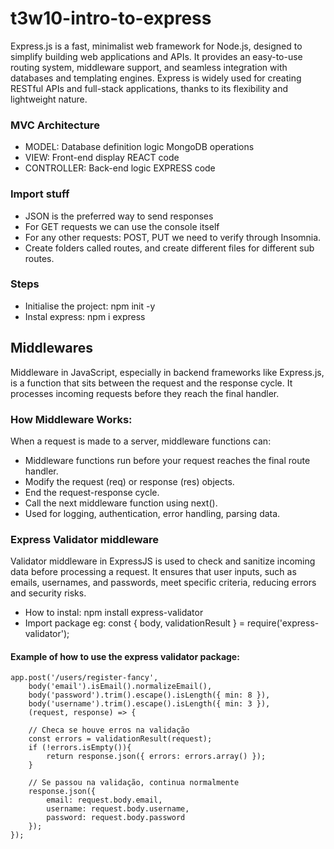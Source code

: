 # t3w10-intro-to-express

Express.js is a fast, minimalist web framework for Node.js, designed to simplify building web applications and APIs. It provides an easy-to-use routing system, middleware support, and seamless integration with databases and templating engines. Express is widely used for creating RESTful APIs and full-stack applications, thanks to its flexibility and lightweight nature. 


### MVC Architecture
- MODEL: Database definition logic MongoDB operations
- VIEW: Front-end display REACT code
- CONTROLLER: Back-end logic EXPRESS code


### Import stuff
- JSON is the preferred way to send responses
- For GET requests we can use the console itself 
- For any other requests: POST, PUT we need to verify through Insomnia.
- Create folders called routes, and create different files for different sub routes.


### Steps
- Initialise the project: npm init -y
- Instal express: npm i express


## Middlewares
Middleware in JavaScript, especially in backend frameworks like Express.js, is a function that sits between the request and the response cycle. It processes incoming requests before they reach the final handler.


### How Middleware Works:
When a request is made to a server, middleware functions can:

- Middleware functions run before your request reaches the final route handler.
- Modify the request (req) or response (res) objects.
- End the request-response cycle.
- Call the next middleware function using next().
- Used for logging, authentication, error handling, parsing data.


### Express Validator middleware
Validator middleware in ExpressJS is used to check and sanitize incoming data before processing a request. It ensures that user inputs, such as emails, usernames, and passwords, meet specific criteria, reducing errors and security risks.

- How to instal: npm install express-validator
- Import package eg: const { body, validationResult } = require('express-validator');

#### Example of how to use the express validator package:

    app.post('/users/register-fancy', 
        body('email').isEmail().normalizeEmail(),
        body('password').trim().escape().isLength({ min: 8 }),
        body('username').trim().escape().isLength({ min: 3 }),
        (request, response) => {

        // Checa se houve erros na validação
        const errors = validationResult(request);
        if (!errors.isEmpty()){
            return response.json({ errors: errors.array() });
        }

        // Se passou na validação, continua normalmente
        response.json({
            email: request.body.email,
            username: request.body.username,
            password: request.body.password
        });
    });

